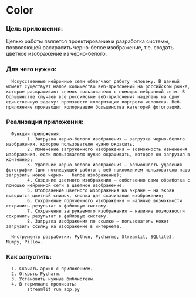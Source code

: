 # Color

### Цель приложения: 
Целью работы является проектирование и разработка системы, позволяющей раскрасить черно-белое изображение, т.е. создать цветное изображение из черно-белого.

### Для чего нужно:   
      Искусственные нейронные сети облегчают работу человеку. В данный момент существует малое количество веб-приложений на российском рынке, которые раскрашивают снимок пользователя с помощью нейронной сети. В большинстве случаев все российские веб-приложения нацелены на одну единственную задачу: произвести колоризацию портрета человека. Веб-приложение производит колоризацию большинства категорий фотографий.
      
### Реализация приложения:   
      Функции приложения:
            1. Загрузка черно-белого изображения – загрузка черно-белого изображения, которое пользователю нужно окрасить.
            2. Изменение загруженного изображения – возможность изменения изображения, если пользователю нужно окрашивать, которое он загрузил в контейнер;
            3. Удаление черно-белого изображения – возможность удаления фотографии (для последующей работы с веб-приложением пользователю надо загрузить новое черно-   белое изображение);
            4. Создание цветного изображения – собственно сама обработка с помощью нейронной сети в цветное изображение;
            5. Отображение цветного изображения на экране – на экран выводится цветной снимок, кнопка для скачивания изображения;
            6. Сохранение полученного изображения – наличие возможности сохранить результат в файловую систему.
            7. Сохранение загружаемого изображения – наличие возможности сохранить результат в файловую систему.
            8. Загрузка изображения по ссылке – пользователь может загрузить ссылку на изображение в интернете.
                
      Инструменты разработки: Python, Pycharme, Streamlit, SQLlite3, Numpy, Pillow.

### Как запустить:
      1. Скачать архив с приложением.
      2. Открыть Pycharm.
      3. Установить нужные библиотеки.
      4. В терминале прописать:
            streamlit run app.py       
